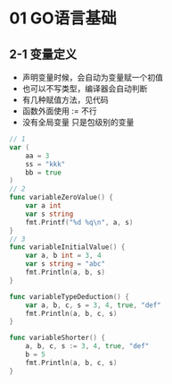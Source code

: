 # 01 GO语言基础

## 2-1 变量定义
+ 声明变量时候，会自动为变量赋一个初值
+ 也可以不写类型，编译器会自动判断
+ 有几种赋值方法，见代码
+ 函数外面使用 := 不行
+ 没有全局变量 只是包级别的变量
```go
// 1
var (
	aa = 3
	ss = "kkk"
	bb = true
)
// 2
func variableZeroValue() {
	var a int
	var s string
	fmt.Printf("%d %q\n", a, s)
}
// 3
func variableInitialValue() {
	var a, b int = 3, 4
	var s string = "abc"
	fmt.Println(a, b, s)
}

func variableTypeDeduction() {
	var a, b, c, s = 3, 4, true, "def"
	fmt.Println(a, b, c, s)
}

func variableShorter() {
	a, b, c, s := 3, 4, true, "def"
	b = 5
	fmt.Println(a, b, c, s)
}
```